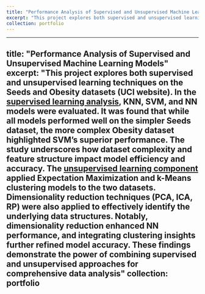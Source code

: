 ```yaml
---
title: "Performance Analysis of Supervised and Unsupervised Machine Learning Models"
excerpt: "This project explores both supervised and unsupervised learning techniques on the Seeds and Obesity datasets (UCI website). In the [supervised learning analysis](https://github.com/venkateshv90/Machine-Learning/tree/main/Supervised), KNN, SVM, and NN models were evaluated. It was found that while all models performed well on the simpler Seeds dataset, the more complex Obesity dataset highlighted SVM’s superior performance. The study underscores how dataset complexity and feature structure impact model efficiency and accuracy. The [unsupervised learning component](https://github.com/venkateshv90/Machine-Learning/tree/main/Unsupervised) applied Expectation Maximization and k-Means clustering models to the two datasets. Dimensionality reduction techniques (PCA, ICA, RP) were also applied to effectively identify the underlying data structures. Notably, dimensionality reduction enhanced NN performance, and integrating clustering insights further refined model accuracy. These findings demonstrate the power of combining supervised and unsupervised approaches for comprehensive data analysis"
collection: portfolio
---
```

---
title: "Performance Analysis of Supervised and Unsupervised Machine Learning Models"
excerpt: "This project explores both supervised and unsupervised learning techniques on the Seeds and Obesity datasets (UCI website). In the [supervised learning analysis](https://github.com/venkateshv90/Machine-Learning/tree/main/Supervised), KNN, SVM, and NN models were evaluated. It was found that while all models performed well on the simpler Seeds dataset, the more complex Obesity dataset highlighted SVM’s superior performance. The study underscores how dataset complexity and feature structure impact model efficiency and accuracy. The [unsupervised learning component](https://github.com/venkateshv90/Machine-Learning/tree/main/Unsupervised) applied Expectation Maximization and k-Means clustering models to the two datasets. Dimensionality reduction techniques (PCA, ICA, RP) were also applied to effectively identify the underlying data structures. Notably, dimensionality reduction enhanced NN performance, and integrating clustering insights further refined model accuracy. These findings demonstrate the power of combining supervised and unsupervised approaches for comprehensive data analysis"
collection: portfolio
---



